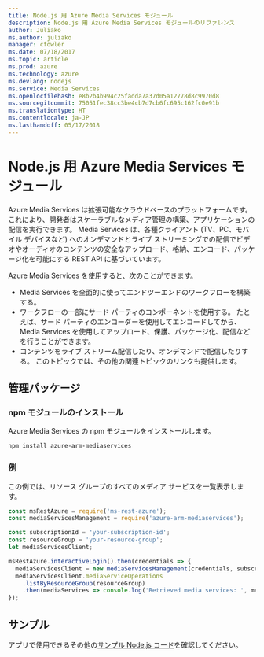 ```yaml
---
title: Node.js 用 Azure Media Services モジュール
description: Node.js 用 Azure Media Services モジュールのリファレンス
author: Juliako
ms.author: juliako
manager: cfowler
ms.date: 07/18/2017
ms.topic: article
ms.prod: azure
ms.technology: azure
ms.devlang: nodejs
ms.service: Media Services
ms.openlocfilehash: e8b2b4b994c25fadda7a37d05a12778d8c9970d8
ms.sourcegitcommit: 75051fec38cc3be4cb7d7cb6fc695c162fc0e91b
ms.translationtype: HT
ms.contentlocale: ja-JP
ms.lasthandoff: 05/17/2018
---
```

# <a name="azure-media-services-modules-for-nodejs"></a>Node.js 用 Azure Media Services モジュール

Azure Media Services は拡張可能なクラウドベースのプラットフォームです。これにより、開発者はスケーラブルなメディア管理の構築、アプリケーションの配信を実行できます。 Media Services は、各種クライアント (TV、PC、モバイル デバイスなど) へのオンデマンドとライブ ストリーミングでの配信でビデオやオーディオのコンテンツの安全なアップロード、格納、エンコード、パッケージ化を可能にする REST API に基づいています。

Azure Media Services を使用すると、次のことができます。
- Media Services を全面的に使ってエンドツーエンドのワークフローを構築する。 
- ワークフローの一部にサード パーティのコンポーネントを使用する。 たとえば、サード パーティのエンコーダーを使用してエンコードしてから、 Media Services を使用してアップロード、保護、パッケージ化、配信などを行うことができます。
- コンテンツをライブ ストリーム配信したり、オンデマンドで配信したりする。 このトピックでは、その他の関連トピックのリンクも提供します。

## <a name="management-package"></a>管理パッケージ

### <a name="install-the-npm-module"></a>npm モジュールのインストール

Azure Media Services の npm モジュールをインストールします。

```bash
npm install azure-arm-mediaservices
```

### <a name="example"></a>例

この例では、リソース グループのすべてのメディア サービスを一覧表示します。

```javascript
const msRestAzure = require('ms-rest-azure');
const mediaServicesManagement = require('azure-arm-mediaservices');

const subscriptionId = 'your-subscription-id';
const resourceGroup = 'your-resource-group';
let mediaServicesClient;

msRestAzure.interactiveLogin().then(credentials => {
  mediaServicesClient = new mediaServicesManagement(credentials, subscriptionId);
  mediaServicesClient.mediaServiceOperations
    .listByResourceGroup(resourceGroup)
    .then(mediaServices => console.log('Retrieved media services: ', mediaServices));
});
```

## <a name="samples"></a>サンプル

アプリで使用できるその他の[サンプル Node.js コード](https://azure.microsoft.com/resources/samples/?platform=nodejs)を確認してください。
